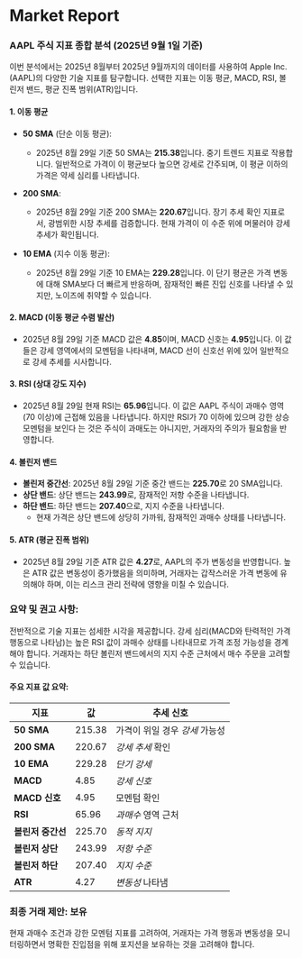 # Market Report

### AAPL 주식 지표 종합 분석 (2025년 9월 1일 기준)

이번 분석에서는 2025년 8월부터 2025년 9월까지의 데이터를 사용하여 Apple Inc. (AAPL)의 다양한 기술 지표를 탐구합니다. 선택한 지표는 이동 평균, MACD, RSI, 볼린저 밴드, 평균 진폭 범위(ATR)입니다.

#### 1. 이동 평균
- **50 SMA** (단순 이동 평균): 
  - 2025년 8월 29일 기준 50 SMA는 **215.38**입니다. 중기 트렌드 지표로 작용합니다. 일반적으로 가격이 이 평균보다 높으면 강세로 간주되며, 이 평균 이하의 가격은 약세 심리를 나타냅니다.
  
- **200 SMA**:
  - 2025년 8월 29일 기준 200 SMA는 **220.67**입니다. 장기 추세 확인 지표로서, 광범위한 시장 추세를 검증합니다. 현재 가격이 이 수준 위에 머물러야 강세 추세가 확인됩니다.

- **10 EMA** (지수 이동 평균):
  - 2025년 8월 29일 기준 10 EMA는 **229.28**입니다. 이 단기 평균은 가격 변동에 대해 SMA보다 더 빠르게 반응하며, 잠재적인 빠른 진입 신호를 나타낼 수 있지만, 노이즈에 취약할 수 있습니다.

#### 2. MACD (이동 평균 수렴 발산)
- 2025년 8월 29일 기준 MACD 값은 **4.85**이며, MACD 신호는 **4.95**입니다. 이 값들은 강세 영역에서의 모멘텀을 나타내며, MACD 선이 신호선 위에 있어 일반적으로 강세 추세를 시사합니다.

#### 3. RSI (상대 강도 지수)
- 2025년 8월 29일 현재 RSI는 **65.96**입니다. 이 값은 AAPL 주식이 과매수 영역(70 이상)에 근접해 있음을 나타냅니다. 하지만 RSI가 70 이하에 있으며 강한 상승 모멘텀을 보인다 는 것은 주식이 과매도는 아니지만, 거래자의 주의가 필요함을 반영합니다.

#### 4. 볼린저 밴드
- **볼린저 중간선**: 2025년 8월 29일 기준 중간 밴드는 **225.70**로 20 SMA입니다.
- **상단 밴드**: 상단 밴드는 **243.99**로, 잠재적인 저항 수준을 나타냅니다.
- **하단 밴드**: 하단 밴드는 **207.40**으로, 지지 수준을 나타냅니다.
  - 현재 가격은 상단 밴드에 상당히 가까워, 잠재적인 과매수 상태를 나타냅니다.

#### 5. ATR (평균 진폭 범위)
- 2025년 8월 29일 기준 ATR 값은 **4.27**로, AAPL의 주가 변동성을 반영합니다. 높은 ATR 값은 변동성이 증가했음을 의미하며, 거래자는 갑작스러운 가격 변동에 유의해야 하며, 이는 리스크 관리 전략에 영향을 미칠 수 있습니다.

### 요약 및 권고 사항:
전반적으로 기술 지표는 섬세한 시각을 제공합니다. 강세 심리(MACD와 탄력적인 가격 행동으로 나타남)는 높은 RSI 값이 과매수 상태를 나타내므로 가격 조정 가능성을 경계해야 합니다. 거래자는 하단 볼린저 밴드에서의 지지 수준 근처에서 매수 주문을 고려할 수 있습니다.

#### 주요 지표 값 요약:

| 지표                   | 값                 | 추세 신호                             |
|-----------------------|-------------------|-------------------------------------|
| **50 SMA**            | 215.38            | 가격이 위일 경우 *강세* 가능성      |
| **200 SMA**           | 220.67            | *강세 추세* 확인                      |
| **10 EMA**            | 229.28            | *단기 강세*                          |
| **MACD**              | 4.85              | *강세 신호*                          |
| **MACD 신호**         | 4.95              | 모멘텀 확인                          |
| **RSI**               | 65.96             | *과매수* 영역 근처                   |
| **볼린저 중간선**     | 225.70            | *동적 지지*                          |
| **볼린저 상단**       | 243.99            | *저항 수준*                          |
| **볼린저 하단**       | 207.40            | *지지 수준*                          |
| **ATR**               | 4.27              | *변동성* 나타냄                      |

### 최종 거래 제안: **보유**

현재 과매수 조건과 강한 모멘텀 지표를 고려하여, 거래자는 가격 행동과 변동성을 모니터링하면서 명확한 진입점을 위해 포지션을 보유하는 것을 고려해야 합니다.

